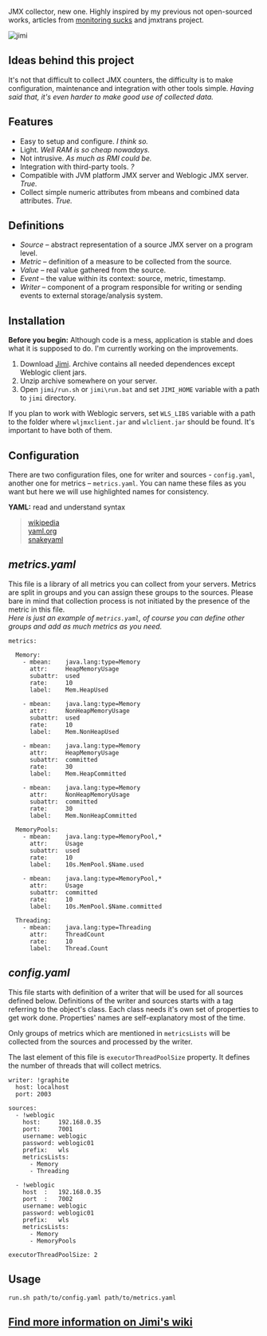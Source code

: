 JMX collector, new one. Highly inspired by my previous not open-sourced works, articles from [monitoring sucks](http://monitoring.no.de/) and jmxtrans project.


![jimi](https://raw.github.com/arozhkov/jimi-robot/master/Jimi.png)

## Ideas behind this project
It's not that difficult to collect JMX counters, the difficulty is to make configuration, maintenance and integration with other tools simple. _Having said that, it's even harder to make good use of collected data._

## Features

* Easy to setup and configure. _I think so._
* Light. _Well RAM is so cheap nowadays._
* Not intrusive. _As much as RMI could be._
* Integration with third-party tools. _?_
* Compatible with JVM platform JMX server and Weblogic JMX server. _True._
* Collect simple numeric attributes from mbeans and combined data attributes. _True._

## Definitions

* _Source_ – abstract representation of a source JMX server on a program level.
* _Metric_ – definition of a measure to be collected from the source.
* _Value_ – real value gathered from the source.
* _Event_ – the value within its context: source, metric, timestamp.
* _Writer_ – component of a program responsible for writing or sending events to external storage/analysis system. 


## Installation

__Before you begin:__ Although code is a mess, application is stable and does what it is supposed to do.  I'm currently working on the improvements.

1. Download [Jimi](http://bit.ly/TnY4NS). Archive contains all needed dependences except Weblogic client jars.  
1. Unzip archive somewhere on your server.
1. Open `jimi/run.sh` or `jimi\run.bat` and set `JIMI_HOME` variable with a path to `jimi` directory.

If you plan to work with Weblogic servers, set `WLS_LIBS` variable with a path to the folder where `wljmxclient.jar` and `wlclient.jar` should be found.  It's important to have both of them.


## Configuration

There are two configuration files, one for writer and sources - `config.yaml`, another one for metrics – `metrics.yaml`. You can name these files as you want but here we will use highlighted names for consistency.

__YAML:__ read and understand syntax
> [wikipedia](http://en.wikipedia.org/wiki/YAML)  
> [yaml.org](http://yaml.org/spec/1.1/)  
> [snakeyaml](http://code.google.com/p/snakeyaml/wiki/Documentation)  


## _metrics.yaml_

This file is a library of all metrics you can collect from your servers. Metrics are split in groups and you can assign these groups to the sources. Please bare in mind that collection process is not initiated by the presence of the metric in this file.  
_Here is just an example of `metrics.yaml`, of course you can define other groups and add as much metrics as you need._

    metrics:

      Memory:
        - mbean:    java.lang:type=Memory
          attr:     HeapMemoryUsage
          subattr:  used
          rate:     10
          label:    Mem.HeapUsed

        - mbean:    java.lang:type=Memory
          attr:     NonHeapMemoryUsage
          subattr:  used
          rate:     10
          label:    Mem.NonHeapUsed

        - mbean:    java.lang:type=Memory
          attr:     HeapMemoryUsage
          subattr:  committed
          rate:     30
          label:    Mem.HeapCommitted

        - mbean:    java.lang:type=Memory
          attr:     NonHeapMemoryUsage
          subattr:  committed
          rate:     30
          label:    Mem.NonHeapCommitted

      MemoryPools:
        - mbean:    java.lang:type=MemoryPool,*
          attr:     Usage
          subattr:  used
          rate:     10
          label:    10s.MemPool.$Name.used

        - mbean:    java.lang:type=MemoryPool,*
          attr:     Usage
          subattr:  committed
          rate:     10
          label:    10s.MemPool.$Name.committed

      Threading:
        - mbean:    java.lang:type=Threading
          attr:     ThreadCount
          rate:     10
          label:    Thread.Count

## _config.yaml_

This file starts with definition of a writer that will be used for all sources defined below. Definitions of the writer and sources starts with a tag referring to the object's class. Each class needs it's own set of properties to get work done. Properties' names are self-explanatory most of the time. 

Only groups of metrics which are mentioned in `metricsLists` will be collected from the sources and processed by the writer.

The last element of this file is `executorThreadPoolSize` property. It defines the number of threads that will collect metrics.


    writer: !graphite
      host: localhost
      port: 2003

    sources:
      - !weblogic
        host:     192.168.0.35
        port:     7001
        username: weblogic
        password: weblogic01
        prefix:   wls
        metricsLists:
          - Memory
          - Threading
          
      - !weblogic
        host  :   192.168.0.35
        port  :   7002
        username: weblogic
        password: weblogic01
        prefix:   wls
        metricsLists:
          - Memory
          - MemoryPools
          
    executorThreadPoolSize: 2

## Usage

    run.sh path/to/config.yaml path/to/metrics.yaml


## [Find more information on Jimi's wiki](https://github.com/arozhkov/jimi-robot/wiki)

